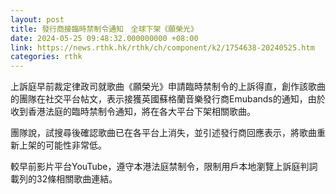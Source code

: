 ```yaml
---
layout: post
title: 發行商接臨時禁制令通知　全球下架《願榮光》
date: 2024-05-25 09:48:32.000000000 +08:00
link: https://news.rthk.hk/rthk/ch/component/k2/1754638-20240525.htm
categories: rthk
---
```


上訴庭早前裁定律政司就歌曲《願榮光》申請臨時禁制令的上訴得直，創作該歌曲的團隊在社交平台帖文，表示接獲英國蘇格蘭音樂發行商Emubands的通知，由於收到香港法庭的臨時禁制令通知，將在各大平台下架相關歌曲。

團隊說，試搜尋後確認歌曲已在各平台上消失，並引述發行商回應表示，將歌曲重新上架的可能性非常低。

較早前影片平台YouTube，遵守本港法庭禁制令，限制用戶本地瀏覽上訴庭判詞載列的32條相關歌曲連結。

